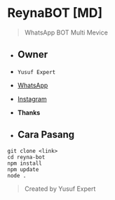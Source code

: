 # ReynaBOT [MD]
> WhatsApp BOT Multi Mevice

- ## Owner
- `Yusuf Expert`
- [WhatsApp](wa.me/6283873115706)
- [Instagram](instagram.com/yusuf.expert)
- **Thanks**

- ## Cara Pasang
```
git clone <link>
cd reyna-bot
npm install
npm update
node .
```
> Created by Yusuf Expert
